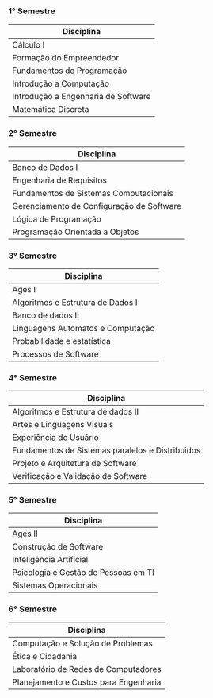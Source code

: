 ### 1° Semestre  

| **Disciplina**                                  |
|-------------------------------------------------|
| Cálculo I                                       |
| Formação do Empreendedor                        |
| Fundamentos de Programação                      |
| Introdução a Computação                         |
| Introdução a Engenharia de Software             |
| Matemática Discreta                             |

### 2° Semestre  

| **Disciplina**                                  |
|-------------------------------------------------|
| Banco de Dados I                                |
| Engenharia de Requisitos                        |
| Fundamentos de Sistemas Computacionais          |
| Gerenciamento de Configuração de Software       |
| Lógica de Programação                           |
| Programação Orientada a Objetos                 |

### 3° Semestre  

| **Disciplina**                                  |
|-------------------------------------------------|
| Ages I                                          |
| Algoritmos e Estrutura de Dados I               |
| Banco de dados II                               |
| Linguagens Automatos e Computação               |
| Probabilidade e estatística                     |
| Processos de Software                           |

### 4° Semestre  

| **Disciplina**                                  |
|-------------------------------------------------|
| Algoritmos e Estrutura de dados II              |
| Artes e Linguagens Visuais                      |
| Experiência de Usuário                          |
| Fundamentos de Sistemas paralelos e Distribuidos|
| Projeto e Arquitetura de Software               |
| Verificação e Validação de Software             |

### 5° Semestre  

| **Disciplina**                                  |
|-------------------------------------------------|
| Ages II                                         |
| Construção de Software                          |
| Inteligência Artificial                         |
| Psicologia e Gestão de Pessoas em TI            |
| Sistemas Operacionais                           |

### 6° Semestre  

| **Disciplina**                                  |
|-------------------------------------------------|
| Computação e Solução de Problemas               |
| Ética e Cidadania                               |
| Laboratório de Redes de Computadores            |
| Planejamento e Custos para Engenharia           |
